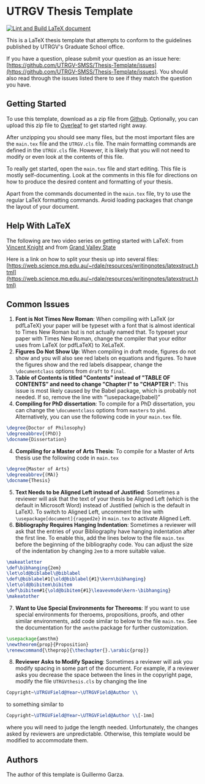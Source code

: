 # UTRGV Thesis Template

[![Lint and Build LaTeX document](https://github.com/UTRGV-SMSS/Thesis-Template/actions/workflows/compile.yml/badge.svg)](https://github.com/UTRGV-SMSS/Thesis-Template/actions/workflows/compile.yml)

This is a LaTeX thesis template that attempts to conform to the guidelines
published by UTRGV's Graduate School office.

If you have a question, please submit your question as an issue here:
[https://github.com/UTRGV-SMSS/Thesis-Template/issues](https://github.com/UTRGV-SMSS/Thesis-Template/issues). 
You should also read through the issues listed there to see if they match the question you have.


## Getting Started

To use this template, download as a zip file  from [Github](https://github.com/UTRGV-SMSS/Thesis-Template/archive/master.zip).  Optionally, you can upload this zip file to [Overleaf](https://overleaf.com) to get started right away.

After unzipping you should see many files, but the most important files are the 
`main.tex` file and the `UTRGV.cls` file.
The main formatting commands are defined in the `UTRGV.cls` file.  However, it
is likely that you
will not need to modify or even look at the contents of this file.

To really get started, open the `main.tex` file and start editing.  This file is mostly
self-documenting.  Look at the comments in this file for directions on how to
produce the desired content and formatting of your thesis. 

Apart from the commands documented in the `main.tex` file, try to use the
regular LaTeX formatting commands.  Avoid loading packages that change the
layout of your document.

## Help With LaTeX

The following are two video series on getting started with LaTeX: from [Vincent Knight](https://www.youtube.com/playlist?list=PLnC5h3PY-znyDQKn3knfXfekZLgWyL7QW)
and from
[Grand Valley State](www.youtube.com/playlist?list=PLF975D9D3C9B50FF7)

Here is a link on how to split your thesis up into several files:
[https://web.science.mq.edu.au/~rdale/resources/writingnotes/latexstruct.html](https://web.science.mq.edu.au/~rdale/resources/writingnotes/latexstruct.html)


## Common Issues


1. **Font is Not Times New Roman**:  When compiling with LaTeX (or pdfLaTeX) your paper will be typeset with a font that is almost
identical to Times New Roman but is not actually named that.  To typeset your
paper with Times New Roman, change the compiler that your editor uses from LaTeX (or pdfLaTeX) to XeLaTeX.  
2. **Figures Do Not Show Up**: When compiling in draft mode, figures do not show and you will also see red labels
on equations and figures.
To have the figures show and the red labels disappear, change the `\documentclass` options from `draft` to
`final`.
3. **Table of Contents is titled "Contents" instead of "TABLE OF CONTENTS” and need to change "Chapter I" to "CHAPTER I"**: This issue is most likely caused by the Babel package, which is probably not needed.  If so, remove the line with “\usepackage{babel}”
3. **Compiling for PhD dissertation**: To compile for a PhD dissertation, you can change the `\documentclass` options from `masters` to `phd`.  Alternatively, you can use the following code in your `main.tex` file.
```latex
\degree{Doctor of Philosophy}
\degreeabbrev{(PhD)}
\docname{Dissertation}
```
4. **Compiling for a Master of Arts Thesis**:
To compile for a  Master of Arts thesis use the following code in `main.tex`

```latex
\degree{Master of Arts}
\degreeabbrev{(MA)}
\docname{Thesis}
``` 
5. **Text Needs to be Aligned Left instead of Justified**: Sometimes a reviewer
   will ask that the text of your thesis be Aligned Left (which is the default
in Microsoft Word) instead of Justified (which is the default in LaTeX).  To
switch to Aligned Left, uncomment the line with `\usepackage[document]{ragged2e}` in `main.tex` to
activate Aligned Left.
6. **Bibliography Requires Hanging Indentation**:  Sometimes a reviewer will ask
   that the entries of your Bibliography have hanging indentation after the
first line. To enable
this, add the lines below to the file `main.tex`  before the beginning of the
bibliography code. You can adjust the size of the indentation by changing `2em`
to a more suitable value.
```latex
\makeatletter
\def\bibhanging{2em}
\let\old@biblabel\@biblabel
\def\@biblabel#1{\old@biblabel{#1}\kern\bibhanging}
\let\old@bibitem\bibitem
\def\bibitem#1{\old@bibitem{#1}\leavevmode\kern-\bibhanging}
\makeatother
``` 
7. **Want to Use Special Environments for Thereoms**: If you want to use special environments for theroems, propositions, proofs, and other similar environments, add code similar to below to the file `main.tex`. See the documentation for the  `amsthm` package for further customization.
```latex
\usepackage{amsthm}
\newtheorem{prop}{Proposition}
\renewcommand{\theprop}{\thechapter{}.\arabic{prop}}
```
8. **Reviewer Asks to Modify Spacing**: Sometimes a reviewer will ask you modify spacing in some part of the document.  For example, if a reviewer asks you decrease the space between the lines in the copyright page, modify the file `UTRGVthesis.cls` by changing the line
```latex
Copyright~\UTRGVField@Year~\UTRGVField@Author \\
```
to something similar to
```latex
Copyright~\UTRGVField@Year~\UTRGVField@Author \\[-1mm]
```
where you will need to judge the length needed.  Unfortunately, the changes asked by reviewers are unpredictable.  Otherwise, this template would be modified to accommodate them.


## Authors
The author of this template is Guillermo Garza.
